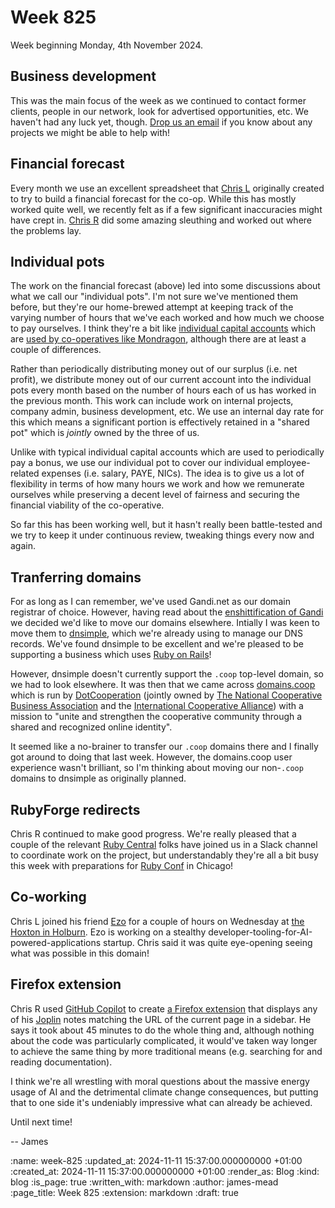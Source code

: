 Week 825
========

Week beginning Monday, 4th November 2024.

## Business development

This was the main focus of the week as we continued to contact former clients, people in our network, look for advertised opportunities, etc. We haven't had any luck yet, though. [Drop us an email][contact-us] if you know about any projects we might be able to help with!

## Financial forecast

Every month we use an excellent spreadsheet that [Chris L][] originally created to try to build a financial forecast for the co-op. While this has mostly worked quite well, we recently felt as if a few significant inaccuracies might have crept in. [Chris R][] did some amazing sleuthing and worked out where the problems lay.

## Individual pots

The work on the financial forecast (above) led into some discussions about what we call our "individual pots". I'm not sure we've mentioned them before, but they're our home-brewed attempt at keeping track of the varying number of hours that we've each worked and how much we choose to pay ourselves. I think they're a bit like [individual capital accounts][ica] which are [used by co-operatives like Mondragon][ica-mondragon], although there are at least a couple of differences.

Rather than periodically distributing money out of our surplus (i.e. net profit), we distribute money out of our current account into the individual pots every month based on the number of hours each of us has worked in the previous month. This work can include work on internal projects, company admin, business development, etc. We use an internal day rate for this which means a significant portion is effectively retained in a "shared pot" which is _jointly_ owned by the three of us.

Unlike with typical individual capital accounts which are used to periodically pay a bonus, we use our individual pot to cover our individual employee-related expenses (i.e. salary, PAYE, NICs). The idea is to give us a lot of flexibility in terms of how many hours we work and how we remunerate ourselves while preserving a decent level of fairness and securing the financial viability of the co-operative.

So far this has been working well, but it hasn't really been battle-tested and we try to keep it under continuous review, tweaking things every now and again.

## Tranferring domains

For as long as I can remember, we've used Gandi.net as our domain registrar of choice. However, having read about the [enshittification of Gandi][] we decided we'd like to move our domains elsewhere. Intially I was keen to move them to [dnsimple][], which we're already using to manage our DNS records. We've found dnsimple to be excellent and we're pleased to be supporting a business which uses [Ruby on Rails][]!

However, dnsimple doesn't currently support the `.coop` top-level domain, so we had to look elsewhere. It was then that we came across [domains.coop][] which is run by [DotCooperation][] (jointly owned by [The National Cooperative Business Association][] and the [International Cooperative Alliance][]) with a mission to "unite and strengthen the cooperative community through a shared and recognized online identity".

It seemed like a no-brainer to transfer our `.coop` domains there and I finally got around to doing that last week. However, the domains.coop user experience wasn't brilliant, so I'm thinking about moving our non-`.coop` domains to dnsimple as originally planned.

## RubyForge redirects

Chris R continued to make good progress. We're really pleased that a couple of the relevant [Ruby Central][] folks have joined us in a Slack channel to coordinate work on the project, but understandably they're all a bit busy this week with preparations for [Ruby Conf][] in Chicago!

## Co-working

Chris L joined his friend [Ezo][] for a couple of hours on Wednesday at [the Hoxton in Holburn][]. Ezo is working on a stealthy developer-tooling-for-AI-powered-applications startup. Chris said it was quite eye-opening seeing what was possible in this domain!

## Firefox extension

Chris R used [GitHub Copilot][] to create [a Firefox extension][joplin-firefox-extension] that displays any of his [Joplin][] notes matching the URL of the current page in a sidebar. He says it took about 45 minutes to do the whole thing and, although nothing about the code was particularly complicated, it would've taken way longer to achieve the same thing by more traditional means (e.g. searching for and reading documentation).

I think we're all wrestling with moral questions about the massive energy usage of AI and the detrimental climate change consequences, but putting that to one side it's undeniably impressive what can already be achieved.

Until next time!

-- James

[contact-us]: mailto:lets@gofreerange.com
[Chris R]: /chris-roos
[Ruby Central]: https://rubycentral.org
[Ruby Conf]: https://rubyconf.org/
[Chris L]: /chris-lowis
[the Hoxton in Holburn]: https://thehoxton.com/london/holborn/
[ica]: https://institute.coop/resources/internal-capital-accounts
[ica-mondragon]: https://mattbruenig.com/2013/05/15/mondragon-cooperatives-use-capital-accounts/
[enshittification of Gandi]: https://www.ryanwomack.com/blog/2023/12/the-enshittification-of-gandi-or-more-forced-diversification/
[dnsimple]: https://dnsimple.com/dashboard
[Ruby on Rails]: http://rubyonrails.org/
[domains.coop]: https://domains.coop
[DotCooperation]: https://identity.coop/about-us/
[The National Cooperative Business Association]: https://ncbaclusa.coop/
[International Cooperative Alliance]: https://ica.coop/
[GitHub Copilot]: https://github.com/features/copilot
[joplin-firefox-extension]: https://github.com/chrisroos/joplin-firefox-extension
[Joplin]: https://joplinapp.org/
[Ezo]: https://www.linkedin.com/in/ezosaleh

:name: week-825
:updated_at: 2024-11-11 15:37:00.000000000 +01:00
:created_at: 2024-11-11 15:37:00.000000000 +01:00
:render_as: Blog
:kind: blog
:is_page: true
:written_with: markdown
:author: james-mead
:page_title: Week 825
:extension: markdown
:draft: true
